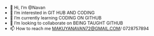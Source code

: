- 👋 Hi, I’m @Navan
- 👀 I’m interested in GIT HUB AND CODING
- 🌱 I’m currently learning CODING ON GITHUB
- 💞️ I’m looking to collaborate on BEING TAUGHT GITHUB
- 📫 How to reach me MAKUYANAVAN72@GMAIL.COM/ 0728757894

<!---
Simdope112/Simdope112 is a ✨ special ✨ repository because its `README.md` (this file) appears on your GitHub profile.
You can click the Preview link to take a look at your changes.
--->
